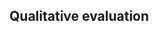 ## Qualitative evaluation

<!--
TODO:
* Structured interviews with civil servants.
* Do model tasks:
  * Provide (small, randomly selected from top n+k matchmaking results) n of companies per contract and let the interviewee sort them based on their suitability for the contract. Then evaluate correlation.
  * Provide (small) n of companies per contract, let the interviewee distinguish true and false positives. Compute precision, recall, F1 measure?

Find email addresses of civil servants responsible for public procurement of the Prague city districts.
The addresses may be available in the contracting authority profiles.
Ask each civil servants for an interview. (Start with a smaller sample to avoid (the unlikely possibility of) having to turn down interviews.)
For each city district, prepare matchmaking results for several latest public contracts it awarded.
Highlight the awarded bidder in the results if found.
Ask the civil servants to sort the results based on suitability. (How? How to make sure that enough information about bidders is available?)
Ask also to reflect on the results (in terms of diversity, biases etc.).
Use the resorted results to find correlation to the matchmaker's results.

Should we rename this as "user study"? (per [@Beel2013])
-->
